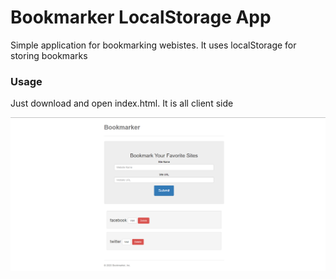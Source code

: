 # Bookmarker LocalStorage App

Simple application for bookmarking webistes. It uses localStorage for storing bookmarks 

### Usage

Just download and open index.html. It is all client side


![Test Image 4](https://github.com/suraj038/Bookmark_App_JavaScript/blob/master/images/Screenshot%20(127).png)

